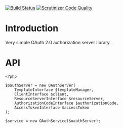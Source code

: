 [![Build Status](https://travis-ci.org/fkooman/php-lib-oauth.svg)](https://travis-ci.org/fkooman/php-lib-oauth)
[![Scrutinizer Code Quality](https://scrutinizer-ci.com/g/fkooman/php-lib-oauth/badges/quality-score.png?b=master)](https://scrutinizer-ci.com/g/fkooman/php-lib-oauth/?branch=master)

# Introduction
Very simple OAuth 2.0 authorization server library.

# API

    <?php

    $oauthServer = new OAuthServer(
        TemplateInterface $templateManager,
        ClientInterface $client,
        ResourceServerInterface $resourceServer,
        AuthorizationCodeInterface $authorizationCode, 
        AccessTokenInterface $accessToken
    );

    $service = new OAuthService($oauthServer);

